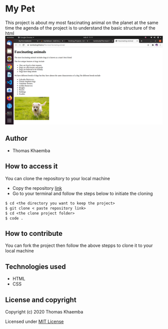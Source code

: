 # My Pet
This  project is about my most fascinating animal on the planet at the same time the agenda of the project is to understand the basic structure of the html
![screenshot](screenshot.png)

## Author
* Thomas Khaemba

## How to access it
You can clone the repository to your local machine
* Copy the repository [link](https://github.com/tomito26/The-most-facinating-animal.git)
* Go to your terminal and follow the steps below to initiate the cloning
```
$ cd <the directory you want to keep the project>
$ git clone < paste repository link>
$ cd <the clone project folder>
$ code .
```
## How to contribute
You can fork the project then follow the above stepps to clone it to your local machine
## Technologies used
* HTML
* CSS
## License and copyright
Copyright (c) 2020 Thomas Khaemba

Licensed under [MIT License](LICENSE)

